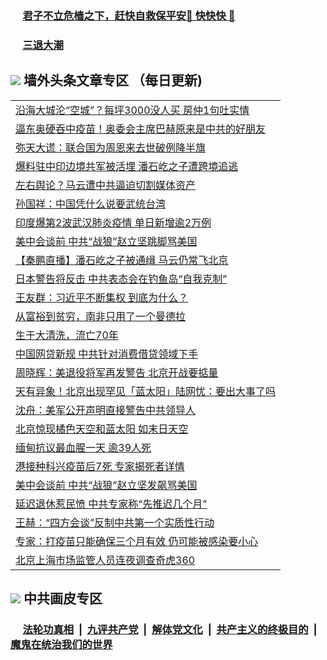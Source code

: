 
 ### &nbsp;&nbsp;&nbsp;&nbsp; [君子不立危樯之下，赶快自救保平安🍎 快快快 📩](https://github.com/pwgy/td/blob/master/README.md)

 ### &nbsp;&nbsp;&nbsp;&nbsp; [三退大潮](https://xcvkmzvnt.azureedge.net/?key=elmfdthqungpiwus&pin=85674129&ag=ogQuit&from=PW2) 

## <img src="https://img.icons8.com/cute-clipart/2x/circled-right.png"> 墙外头条文章专区 （每日更新)

<Table>
<tr><td colspan="2" align="left"><a href="https://iugkguef.xhuyd.press/?name=c1349837&key=encdeuyadochlaxz&from=pw2">沿海大城沦“空城”？每坪3000没人买 房仲1句吐实情</a></td></tr>
<tr><td colspan="2" align="left"><a href="https://iugkguef.xhuyd.press/?name=c1349836&key=encdeuyadochlaxz&from=pw2">逼东奥硬吞中疫苗！奥委会主席巴赫原来是中共的好朋友</a></td></tr>
<tr><td colspan="2" align="left"><a href="https://iugkguef.xhuyd.press/?name=c1349744&key=encdeuyadochlaxz&from=pw2">弥天大谎：联合国为周恩来去世破例降半旗</a></td></tr>
<tr><td colspan="2" align="left"><a href="https://iugkguef.xhuyd.press/?name=c1349615&key=encdeuyadochlaxz&from=pw2">爆料驻中印边境共军被活埋 潘石屹之子遭跨境追逃</a></td></tr>
<tr><td colspan="2" align="left"><a href="https://iugkguef.xhuyd.press/?name=c1349834&key=encdeuyadochlaxz&from=pw2">左右舆论？马云遭中共逼迫切割媒体资产</a></td></tr>
<tr><td colspan="2" align="left"><a href="https://iugkguef.xhuyd.press/?name=c1349743&key=encdeuyadochlaxz&from=pw2">孙国祥：中国凭什么说要武统台湾</a></td></tr>
<tr><td colspan="2" align="left"><a href="https://iugkguef.xhuyd.press/?name=c1349835&key=encdeuyadochlaxz&from=pw2">印度爆第2波武汉肺炎疫情 单日新增逾2万例</a></td></tr>
<tr><td colspan="2" align="left"><a href="https://iugkguef.xhuyd.press/?name=c1349831&key=encdeuyadochlaxz&from=pw2">美中会谈前 中共“战狼”赵立坚跳脚骂美国</a></td></tr>
<tr><td colspan="2" align="left"><a href="https://iugkguef.xhuyd.press/?name=c1349823&key=encdeuyadochlaxz&from=pw2">【秦鹏直播】潘石屹之子被通缉 马云仍常飞北京</a></td></tr>
<tr><td colspan="2" align="left"><a href="https://iugkguef.xhuyd.press/?name=c1349877&key=encdeuyadochlaxz&from=pw2">日本警告将反击 中共表态会在钓鱼岛“自我克制”</a></td></tr>
<tr><td colspan="2" align="left"><a href="https://iugkguef.xhuyd.press/?name=c1349826&key=encdeuyadochlaxz&from=pw2">王友群：习近平不断集权 到底为什么？</a></td></tr>
<tr><td colspan="2" align="left"><a href="https://iugkguef.xhuyd.press/?name=c1349762&key=encdeuyadochlaxz&from=pw2">从富裕到贫穷，南非只用了一个曼德拉</a></td></tr>
<tr><td colspan="2" align="left"><a href="https://iugkguef.xhuyd.press/?name=c1349764&key=encdeuyadochlaxz&from=pw2">生于大清洗，流亡70年</a></td></tr>
<tr><td colspan="2" align="left"><a href="https://iugkguef.xhuyd.press/?name=c1349876&key=encdeuyadochlaxz&from=pw2">中国网贷新规 中共针对消费借贷领域下手</a></td></tr>
<tr><td colspan="2" align="left"><a href="https://iugkguef.xhuyd.press/?name=c1349654&key=encdeuyadochlaxz&from=pw2">周晓辉：美退役将军再发警告 北京开战要掂量</a></td></tr>
<tr><td colspan="2" align="left"><a href="https://iugkguef.xhuyd.press/?name=c1349683&key=encdeuyadochlaxz&from=pw2">天有异象！北京出现罕见「蓝太阳」陆网忧：要出大事了吗</a></td></tr>
<tr><td colspan="2" align="left"><a href="https://iugkguef.xhuyd.press/?name=c1349825&key=encdeuyadochlaxz&from=pw2">沈舟：美军公开声明直接警告中共领导人</a></td></tr>
<tr><td colspan="2" align="left"><a href="https://iugkguef.xhuyd.press/?name=c1349651&key=encdeuyadochlaxz&from=pw2">北京惊现橘色天空和蓝太阳 如末日天空</a></td></tr>
<tr><td colspan="2" align="left"><a href="https://iugkguef.xhuyd.press/?name=c1349765&key=encdeuyadochlaxz&from=pw2">缅甸抗议最血腥一天 逾39人死</a></td></tr>
<tr><td colspan="2" align="left"><a href="https://iugkguef.xhuyd.press/?name=c1349832&key=encdeuyadochlaxz&from=pw2">港接种科兴疫苗后7死 专家揭死者详情</a></td></tr>
<tr><td colspan="2" align="left"><a href="https://iugkguef.xhuyd.press/?name=c1349650&key=encdeuyadochlaxz&from=pw2">美中会谈前 中共“战狼”赵立坚发飙骂美国</a></td></tr>
<tr><td colspan="2" align="left"><a href="https://iugkguef.xhuyd.press/?name=c1349821&key=encdeuyadochlaxz&from=pw2">延迟退休惹民愤 中共专家称“先推迟几个月”</a></td></tr>
<tr><td colspan="2" align="left"><a href="https://iugkguef.xhuyd.press/?name=c1349621&key=encdeuyadochlaxz&from=pw2">王赫：“四方会谈”反制中共第一个实质性行动</a></td></tr>
<tr><td colspan="2" align="left"><a href="https://iugkguef.xhuyd.press/?name=c1349882&key=encdeuyadochlaxz&from=pw2">专家：打疫苗只能确保三个月有效 仍可能被感染要小心</a></td></tr>
<tr><td colspan="2" align="left"><a href="https://iugkguef.xhuyd.press/?name=c1349830&key=encdeuyadochlaxz&from=pw2">北京上海市场监管人员连夜调查奇虎360</a></td></tr>

 </Table>
 
 ## <img src="https://img.icons8.com/cute-clipart/2x/circled-right.png"> 中共画皮专区
 ### &nbsp;&nbsp;&nbsp;&nbsp; [法轮功真相](https://github.com/begood0513/basic/blob/master/README.md) &nbsp;|&nbsp; [九评共产党](https://github.com/begood0513/9ping.md/blob/master/README.md) &nbsp;|&nbsp; [解体党文化](https://github.com/begood0513/jtdwh.md/blob/master/README.md)   &nbsp;|&nbsp; [共产主义的终极目的](https://github.com/begood0513/gczydzjmd.md/blob/master/README.md) &nbsp;|&nbsp; [魔鬼在统治我们的世界](https://github.com/begood0513/gczydzjmd.md/blob/master/README.md) 
